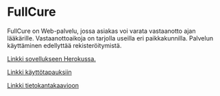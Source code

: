 # FullCure
FullCure on Web-palvelu, jossa asiakas voi varata vastaanotto ajan lääkärille. Vastaanottoaikoja on tarjolla useilla eri paikkakunnilla. Palvelun käyttäminen edellyttää rekisteröitymistä.

[Linkki sovellukseen Herokussa.](https://fullcure-app.herokuapp.com)

[Linkki käyttötapauksiin](https://github.com/roklem314/Laakari-palvelu/blob/master/documentation/user_story)

[Linkki tietokantakaavioon](https://github.com/roklem314/Laakari-palvelu/blob/master/documentation/tietokantakaavio1.jpg)
